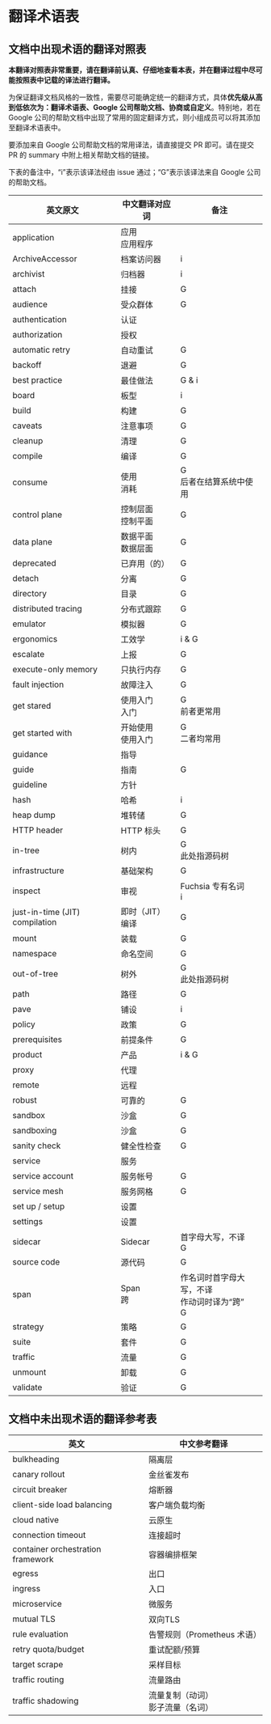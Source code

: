 # 翻译术语表

## 文档中出现术语的翻译对照表

**本翻译对照表非常重要，请在翻译前认真、仔细地查看本表，并在翻译过程中尽可能按照表中记载的译法进行翻译。**

为保证翻译文档风格的一致性，需要尽可能确定统一的翻译方式，具体**优先级从高到低依次为：翻译术语表、Google 公司帮助文档、协商或自定义**。特别地，若在 Google 公司的帮助文档中出现了常用的固定翻译方式，则小组成员可以将其添加至翻译术语表中。

要添加来自 Google 公司帮助文档的常用译法，请直接提交 PR 即可。请在提交 PR 的 summary 中附上相关帮助文档的链接。

下表的备注中，“i”表示该译法经由 issue 通过；“G”表示该译法来自 Google 公司的帮助文档。

| 英文原文                       | 中文翻译对应词         | 备注                                                  |
| ------------------------------ | ---------------------- | ----------------------------------------------------- |
| application                    | 应用 <br> 应用程序     |                                                       |
| ArchiveAccessor                | 档案访问器             | i                                                     |
| archivist                      | 归档器                 | i                                                     |
| attach                         | 挂接                   | G                                                     |
| audience                       | 受众群体               | G                                                     |
| authentication                 | 认证                   |                                                       |
| authorization                  | 授权                   |                                                       |
| automatic retry                | 自动重试               | G                                                     |
| backoff                        | 退避                   | G                                                     |
| best practice                  | 最佳做法               | G & i                                                 |
| board                          | 板型                   | i                                                     |
| build                          | 构建                   | G                                                     |
| caveats                        | 注意事项               | G                                                     |
| cleanup                        | 清理                   | G                                                     |
| compile                        | 编译                   | G                                                     |
| consume                        | 使用 <br> 消耗         | G <br> 后者在结算系统中使用                           |
| control plane                  | 控制层面 <br> 控制平面 | G                                                     |
| data plane                     | 数据平面 <br> 数据层面 | G                                                     |
| deprecated                     | 已弃用（的）           | G                                                     |
| detach                         | 分离                   | G                                                     |
| directory                      | 目录                   | G                                                     |
| distributed tracing            | 分布式跟踪             | G                                                     |
| emulator                       | 模拟器                 | G                                                     |
| ergonomics                     | 工效学                 | i & G                                                 |
| escalate                       | 上报                   | G                                                     |
| execute-only memory            | 只执行内存             | G                                                     |
| fault injection                | 故障注入               | G                                                     |
| get stared                     | 使用入门 <br> 入门     | G <br> 前者更常用                                     |
| get started with               | 开始使用 <br> 使用入门 | G <br> 二者均常用                                     |
| guidance                       | 指导                   |                                                       |
| guide                          | 指南                   | G                                                     |
| guideline                      | 方针                   |                                                       |
| hash                           | 哈希                   | i                                                     |
| heap dump                      | 堆转储                 | G                                                     |
| HTTP header                    | HTTP 标头              | G                                                     |
| in-tree                        | 树内                   | G <br> 此处指源码树                                   |
| infrastructure                 | 基础架构               | G                                                     |
| inspect                        | 审视                   | Fuchsia 专有名词 <br> i                               |
| just-in-time (JIT) compilation | 即时（JIT）编译        | G                                                     |
| mount                          | 装载                   | G                                                     |
| namespace                      | 命名空间               | G                                                     |
| out-of-tree                    | 树外                   | G <br> 此处指源码树                                   |
| path                           | 路径                   | G                                                     |
| pave                           | 铺设                   | i                                                     |
| policy                         | 政策                   | G                                                     |
| prerequisites                  | 前提条件               | G                                                     |
| product                        | 产品                   | i & G                                                 |
| proxy                          | 代理                   |                                                       |
| remote                         | 远程                   |                                                       |
| robust                         | 可靠的                 | G                                                     |
| sandbox                        | 沙盒                   | G                                                     |
| sandboxing                     | 沙盒                   | G                                                     |
| sanity check                   | 健全性检查             | G                                                     |
| service                        | 服务                   |                                                       |
| service account                | 服务帐号               | G                                                     |
| service mesh                   | 服务网格               | G                                                     |
| set up / setup                 | 设置                   |                                                       |
| settings                       | 设置                   |                                                       |
| sidecar                        | Sidecar                | 首字母大写，不译 <br> G                               |
| source code                    | 源代码                 | G                                                     |
| span                           | Span <br> 跨           | 作名词时首字母大写，不译 <br> 作动词时译为“跨” <br> G |
| strategy                       | 策略                   | G                                                     |
| suite                          | 套件                   | G                                                     |
| traffic                        | 流量                   | G                                                     |
| unmount                        | 卸载                   | G                                                     |
| validate                       | 验证                   | G                                                     |

## 文档中未出现术语的翻译参考表

| 英文                              | 中文参考翻译                          |
| --------------------------------- | ------------------------------------- |
| bulkheading                       | 隔离层                                |
| canary rollout                    | 金丝雀发布                            |
| circuit breaker                   | 熔断器                                |
| client-side load balancing        | 客户端负载均衡                        |
| cloud native                      | 云原生                                |
| connection timeout                | 连接超时                              |
| container orchestration framework | 容器编排框架                          |
| egress                            | 出口                                  |
| ingress                           | 入口                                  |
| microservice                      | 微服务                                |
| mutual TLS                        | 双向TLS                               |
| rule evaluation                   | 告警规则（Prometheus 术语）           |
| retry quota/budget                | 重试配额/预算                         |
| target scrape                     | 采样目标                              |
| traffic routing                   | 流量路由                              |
| traffic shadowing                 | 流量复制（动词）<br> 影子流量（名词） |
